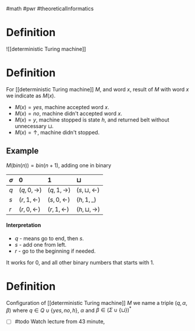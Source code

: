 #math #pwr #theoreticalInformatics 

# Definition
![[deterministic Turing machine]]

# Definition
For [[deterministic Turing machine]] $M$, and word $x$, result of $M$ with word $x$ we indicate as $M(x)$.
- $M(x) = yes$, machine accepted word $x$.
- $M(x) = no$, machine didn't accepted word $x$.
- $M(x) = y$, machine stopped is state $h$, and returned belt without unnecessary $\sqcup$.
- $M(x) = \uparrow$, machine didn't stopped.
## Example

$M(bin(n)) = bin(n + 1)$, adding one in binary

|  $\sigma$  |           $0$           |           $1$           |           $\sqcup$           |
|:-----------|:------------------------|:------------------------|:-----------------------------|
|    $q$     |  $(q, 0, \rightarrow)$  |  $(q, 1, \rightarrow)$  |  $(s, \sqcup, \leftarrow)$   |
|    $s$     |  $(r, 1, \leftarrow)$   |  $(s, 0, \leftarrow)$   |         $(h, 1, \_)$         |
|    $r$     |  $(r, 0, \leftarrow)$   |  $(r, 1, \leftarrow)$   |  $(h, \sqcup, \rightarrow)$  |  
#### Interpretation
- $q$ - means go to end, then $s$.
- $s$ - add one from left.
- $r$ - go to the beginning if needed.

It works for $0$, and all other binary numbers that starts with $1$.

# Definition
Configuration of [[deterministic Turing machine]] $M$ we name a triple $(q, \alpha, \beta)$ where  $q \in Q \cup \{ yes, no, h\}$, $\alpha$ and $\beta \in (\Sigma \cup \{\sqcup\})^*$

- [ ] #todo Watch lecture from 43 minute,